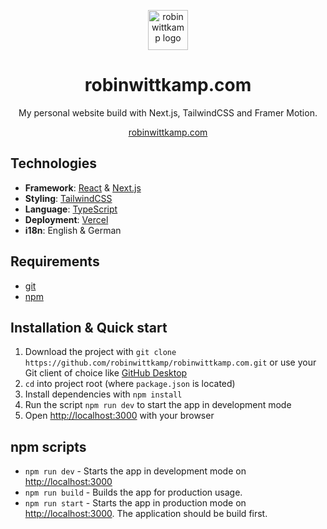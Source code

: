 <p align="center">
  <img width="64" alt="robin wittkamp logo" src="https://user-images.githubusercontent.com/13024361/216961020-519a9614-7ec4-46ab-a4fb-d6da91ff8328.png">
</p>
<h1 align="center">robinwittkamp.com</h1>
<p align="center">My personal website build with Next.js, TailwindCSS and Framer Motion.</p>
<p align="center">
  <a href="https://robinwittkamp.com" rel="noopener">robinwittkamp.com</a>
</p>

## Technologies

- **Framework**: [React](https://reactjs.org/) & [Next.js](https://nextjs.org/)
- **Styling**: [TailwindCSS](https://tailwindcss.com/)
- **Language**: [TypeScript](https://typescriptlang.org)
- **Deployment**: [Vercel](https://vercel.com)
- **i18n**: English & German

## Requirements
- [git](https://git-scm.com/downloads)
- [npm](https://nodejs.org/en/download/)

## Installation & Quick start

1. Download the project with ```git clone https://github.com/robinwittkamp/robinwittkamp.com.git``` or use your Git client of choice like [GitHub Desktop](https://desktop.github.com/)
2. ```cd``` into project root (where `package.json` is located)
3. Install dependencies with ```npm install```
4. Run the script ```npm run dev``` to start the app in development mode
5. Open <a href="http://localhost:3000" rel="noopener">http://localhost:3000</a> with your browser

## npm scripts
- ```npm run dev``` - Starts the app in development mode on <a href="http://localhost:3000" rel="noopener">http://localhost:3000</a>
- ```npm run build``` - Builds the app for production usage.
- ```npm run start``` - Starts the app in production mode on <a href="http://localhost:3000" rel="noopener">http://localhost:3000</a>. The application should be build first.
